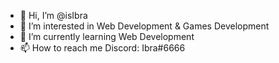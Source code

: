 - 👋 Hi, I’m @isIbra
- 👀 I’m interested in Web Development & Games Development
- 🌱 I’m currently learning Web Development
- 📫 How to reach me Discord: Ibra#6666

<!---
isIbra/isIbra is a ✨ special ✨ repository because its `README.md` (this file) appears on your GitHub profile.
You can click the Preview link to take a look at your changes.
--->
